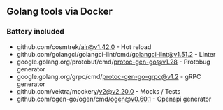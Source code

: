 ## Golang tools via Docker

### Battery included

- github.com/cosmtrek/air@v1.42.0 - Hot reload
- github.com/golangci/golangci-lint/cmd/golangci-lint@v1.51.2 - Linter
- google.golang.org/protobuf/cmd/protoc-gen-go@v1.28 - Protobug generator
- google.golang.org/grpc/cmd/protoc-gen-go-grpc@v1.2 - gRPC generator
- github.com/vektra/mockery/v2@v2.20.0 - Mocks / Tests
- github.com/ogen-go/ogen/cmd/ogen@v0.60.1 - Openapi generator
